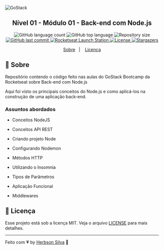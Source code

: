 <img alt="GoStack" src="https://storage.googleapis.com/golden-wind/bootcamp-gostack/header-desafios-new.png" />

<h2 align="center">
  Nível 01 - Módulo 01 - Back-end com Node.js
</h2>

<!-- <blockquote align="center">“Não espere para plantar, apenas tenha paciência para colher”!</blockquote> -->

<p align="center">
  <img alt="GitHub language count" src="https://img.shields.io/github/languages/count/herbsonsilva/gostack-n01m01-back-end-com-nodejs?color=%2304D361">

  <img alt="GitHub top language" src="https://img.shields.io/github/languages/top/herbsonsilva/gostack-n01m01-back-end-com-nodejs?color=%2304D361">
  
  <img alt="Repository size" src="https://img.shields.io/github/repo-size/herbsonsilva/gostack-n01m01-back-end-com-nodejs?color=%2304D361">
  
  <a href="https://github.com/herbsonsilva/gostack-n01m01-back-end-com-nodejs/commits/master">
    <img alt="GitHub last commit" src="https://img.shields.io/github/last-commit/herbsonsilva/gostack-n01m01-back-end-com-nodejs?color=%2304D361">
  </a>

  <a href="https://rocketseat.com.br">
    <img alt="Rocketseat Launch Station" src="https://img.shields.io/badge/launch%20station-Rocketseat-%2304D361">
  </a>

  <a href="https://github.com/herbsonsilva/gostack-n01m01-back-end-com-nodejs/blob/master/LICENSE">
    <img alt="License" src="https://img.shields.io/badge/license-MIT-%2304D361">
  </a>

  <a href="https://github.com/herbsonsilva/gostack-n01m01-back-end-com-nodejs/stargazers">
    <img alt="Stargazers" src="https://img.shields.io/github/stars/herbsonsilva/gostack-n01m01-back-end-com-nodejs?style=social">
  </a>
</p>

<p align="center">
  <a href="#rocket-sobre">Sobre</a>&nbsp;&nbsp;&nbsp;|&nbsp;&nbsp;&nbsp;
  <a href="#memo-licença">Licença</a>
</p>

## :rocket: Sobre

Repositório contendo o código feito nas aulas do GoStack Bootcamp da Rocketseat sobre Back-end com Node.js

Aqui foi visto os principais conceitos do Node.js e como aplicá-los na construção de uma aplicação back-end.

### Assuntos abordados

- Conceitos NodeJS

- Conceitos API REST

- Criando projeto Node

- Configurando Nodemon

- Métodos HTTP

- Utilizando o Insomnia

- Tipos de Parâmetros

- Aplicação Funcional

- Middlewares

## :memo: Licença

Esse projeto está sob a licença MIT. Veja o arquivo [LICENSE](../LICENSE) para mais detalhes.

---

Feito com 💗 by [Herbson Silva](https://www.linkedin.com/in/herbsonsilva/) :wave:
